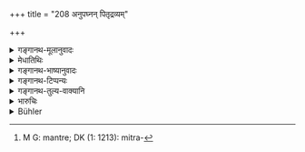 +++
title = "208 अनुपघ्नन् पितृद्रव्यम्"

+++

<details><summary>गङ्गानथ-मूलानुवादः</summary>

If one of them acquires something by his own effort, without interfering with the patrimony,—that property, being acquired by his own labour, he need not give to others, unless he himself wishes it.—(208)
</details>

<details><summary>मेधातिथिः</summary>

विद्यानिमित्तस्य स्वयम् अर्जितस्यादानम् उक्तम् । अनेन व्यतिरिक्तस्य कृष्यादिलब्धस्यादातव्यतोच्यते । 

- <u>ननु</u> चायम् एव श्लोको न वक्तव्यः । **स्वयम् ईहितेन** स्वयं चेष्टया यल् **लब्धं तन् नाकामो दातुम् अर्हतीति** । किं विद्याधनादिश्लोकेन । 

- <u>उच्यते</u> । मन्त्रे[^५४६] विवाहादौ न सर्वस्य स्वयम् ईहोपपत्तिर् इति भेदेन व्यपदेशः ॥ ९.२०८ ॥


[^५४६]:
     M G: mantre; DK (1: 1213): mitra-
</details>

<details><summary>गङ्गानथ-भाष्यानुवादः</summary>

It has been already declared that a man need not give what he acquires by his learning; this verse lays down that he need not give what he himself acquires by agriculture and other means.

“This verse alone would have been enough:^(‘)the man need not give, unless he wishes it, what he acquires by his own labour’; what was the need for the other verse making special mention of the ‘gains of learning’?

The answer to this is that there is no individual^(‘)effort’ or ‘labour’ involved is the case of^(‘)friendly presents,’ ‘marriage presents,’ and the like; hence it was necessary to have a distinct verse referring to these.—(208)
</details>

<details><summary>गङ्गानथ-टिप्पन्यः</summary>

‘*Īhitalabdham*’.—‘Obtained by such labour as agriculture and the like’ (Medhātithi, Kullūka and Nandana);—or ‘by any occupation entailing trouble’ (Nārāyaṇa).

‘*Anupaghnan*’.—‘Without using’ (Nandana);—‘without living upon (Rāghavānanda);—‘without detriment to’ (Kullūka).

Nandana says that the rule given in this verse may be reconciled with that given in 205 by assuming that the latter presupposes that all brothers exert themselves according to their ability.—Buhler.

This verse is quoted in *Mitākṣarā* (2.118), which explains ‘*Śrameṇa*’ as ‘by service, by fighting and so forth’;—and it reads the second line totally differently, the meaning of which is ‘that shall not be given to the co-sharers, norwhat is gained by learning’.—The *Bālambhaṭṭī* adds that ‘*anupaghnan*’ is to be construed as ‘*anupaghnatā*.’

It is quoted in *Aparārka* (p. 723), which explains ‘*śrama*’ as ‘soldiering, agriculture and so forth;’—and ‘*īhā*’ as ‘work without much labour’;—in *Vivādaratnākara* (p. 501);—in *Parāśaramādhava* (Vyavahāra, p. 377), which explains ‘*śrama*’ as ‘agriculture and so forth’ and notes that ‘*pitṛdravyam*’ here means ‘undivided property’;—in *Madanapārijāta* (p. 685), which explains ‘*śrameṇa*’ as ‘by service, soldiering and so forth’;—by Jīmūtavāhana (*Dāyabhāga*, p. 178);—and in *Vīramitrodaya* (Vyavahāra 220b), which explains ‘*śrameṇa*’ as ‘by service and other means.’
</details>

<details><summary>गङ्गानथ-तुल्य-वाक्यानि</summary>

**(verses 9.204-208)  
**

See Comparative notes for [Verse 9.204].
</details>

<details><summary>भारुचिः</summary>

अर्थात् कामस्य दानम् अनुजानाति ॥ ९.२०८ ॥
</details>

<details><summary>Bühler</summary>

208	What one (brother) may acquire by his labour without using the patrimony, that acquisition, (made solely) by his own effort, he shall not share unless by his own will (with his brothers).
</details>
